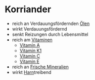 # Korriander
- reich an Verdauungsfördernden [Ölen](../../Glossar/Öl.md)
- wirkt Verdauungsfördernd
- senkt Reizungen durch Lebensmittel
- reich am [Vitaminen](../Nahrungs_Inhaltsstoffe/Vitamine/Vitamine.md)
	- [Vitamin A](../Nahrungs_Inhaltsstoffe/Vitamine/Vitamin%20A.md)
	- [Vitamin K1](../Nahrungs_Inhaltsstoffe/Vitamine/Vitamin%20K1.md)
	- [Vitamin C](../Nahrungs_Inhaltsstoffe/Vitamine/Vitamin%20C.md)
	- [Vitamin E](../Nahrungs_Inhaltsstoffe/Vitamine/Vitamin%20E.md)
- reich an [Frische Mineralien](../../Wichtige%20Nährstoffquellen/Frische%20Mineralien.md)
- wirkt [Harn](../../Glossar/Harn.md)treibend